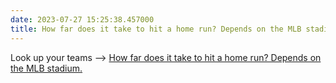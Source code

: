 ```yaml
---
date: 2023-07-27 15:25:38.457000
title: How far does it take to hit a home run? Depends on the MLB stadium.
---
```


Look up your teams --> [How far does it take to hit a home run? Depends on the MLB stadium.](https://www.washingtonpost.com/sports/interactive/2023/mlb-field-dimensions/)
